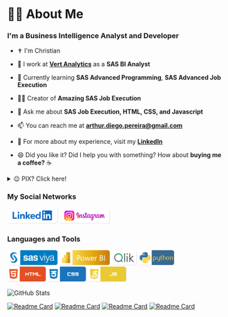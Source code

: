 <h1>👨‍💻 About Me</h1>
<h3>I'm a Business Intelligence Analyst and Developer</h3>

- ✝️ I'm Christian

- 🔭 I work at [**Vert Analytics**](https://www.vertanalytics.com.br) as a **SAS BI Analyst**

- 🌱 Currently learning **SAS Advanced Programming**, **SAS Advanced Job Execution**

- 👨‍💻 Creator of **Amazing SAS Job Execution**

- 💬 Ask me about **SAS Job Execution, HTML, CSS, and Javascript**

- 📫 You can reach me at **arthur.diego.pereira@gmail.com**

- 📄 For more about my experience, visit my <a href="https://linkedin.com/in/arthurdiegopereira">**LinkedIn**</a>

- 😄 Did you like it? Did I help you with something? How about **buying me a coffee?** ☕

<details>
<summary>😉 PIX? Click here!</summary>

![QRCODE](/images/qrcode-pix.png)

</details>

<h3>My Social Networks</h3>
<p>
<a href="https://www.linkedin.com/in/arthurdiegopereira/" target="_blank" rel="noreferrer"><img src = "https://raw.githubusercontent.com/artYYDP/artYYDP/refs/heads/main/images/shields/linkedin.png" height="35"/></a>
<a href="https://www.instagram.com/arthurdiegopereira/" target="_blank" rel="noreferrer"><img src = "https://raw.githubusercontent.com/artYYDP/artYYDP/refs/heads/main/images/shields/instagram.png" height="35"></a>
</p>
<h3>Languages and Tools</h3>
<p>
<img src="https://raw.githubusercontent.com/artYYDP/artYYDP/refs/heads/main/images/shields/sas-viya.png" alt="SAS logo" title="SAS" height="35" />
<img src="https://raw.githubusercontent.com/artYYDP/artYYDP/refs/heads/main/images/shields/power-bi.png" alt="PowerBI logo" title="PowerBI" height="35" />
<img src="https://raw.githubusercontent.com/artYYDP/artYYDP/refs/heads/main/images/shields/qlik.png" alt="QlikSense logo" title="QlikSense" height="35" />
<img src="https://raw.githubusercontent.com/artYYDP/artYYDP/refs/heads/main/images/shields/python.png" alt="Python logo" title="Python" height="35" /><br>
<img src="https://raw.githubusercontent.com/artYYDP/artYYDP/refs/heads/main/images/shields/html5.png" alt="HTML5 logo" title="HTML5" height="35" />
<img src="https://raw.githubusercontent.com/artYYDP/artYYDP/refs/heads/main/images/shields/css3.png" alt="CSS3 logo" title="CSS3" height="35" />
<img src="https://raw.githubusercontent.com/artYYDP/artYYDP/refs/heads/main/images/shields/javascript.png" alt="JavaScript logo" title="JavaScript" height="35" />
</p>

![GitHub Stats](https://github-readme-stats.vercel.app/api?username=artYYDP&theme=transparent&show_icons=true&hide=contribs,prs)

[![Readme Card](https://github-readme-stats.vercel.app/api/pin/?username=artYYDP&repo=Amazing-SAS-JobExec&theme=dark)](https://github.com/artYYDP/Amazing-SAS-JobExec)
[![Readme Card](https://github-readme-stats.vercel.app/api/pin/?username=artYYDP&repo=Advanced-Filters-SAS-VA&theme=dark)](github.com/artYYDP/Advanced-Filters-SAS-VA)
[![Readme Card](https://github-readme-stats.vercel.app/api/pin/?username=artYYDP&repo=sas-viya-codes&theme=dark)](https://github.com/artYYDP/sas-viya-codes)
[![Readme Card](https://github-readme-stats.vercel.app/api/pin/?username=artYYDP&repo=SAS-Geo&theme=dark)](github.com/artYYDP/SAS-Geo)